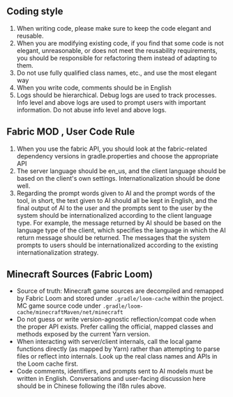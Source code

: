 ## Coding style
1. When writing code, please make sure to keep the code elegant and reusable.
2. When you are modifying existing code, if you find that some code is not elegant, unreasonable, or does not meet the reusability requirements, you should be responsible for refactoring them instead of adapting to them.
3. Do not use fully qualified class names, etc., and use the most elegant way
4. When you write code, comments should be in English
5. Logs should be hierarchical. Debug logs are used to track processes. Info level and above logs are used to prompt users with important information. Do not abuse info level and above logs.



## Fabric MOD , User Code Rule
1. When you use the fabric API, you should look at the fabric-related dependency versions in gradle.properties and choose the appropriate API
2. The server language should be en_us, and the client language should be based on the client's own settings. Internationalization should be done well.
3. Regarding the prompt words given to AI and the prompt words of the tool, in short, the text given to AI should all be kept in English, and the final output of AI to the user and the prompts sent to the user by the system should be internationalized according to the client language type.
   For example, the message returned by AI should be based on the language type of the client, which specifies the language in which the AI return message should be returned.
   The messages that the system prompts to users should be internationalized according to the existing internationalization strategy.

## Minecraft Sources (Fabric Loom)
- Source of truth: Minecraft game sources are decompiled and remapped by Fabric Loom and stored under `.gradle/loom-cache` within the project.  MC game source code under `.gradle/loom-cache/minecraftMaven/net/minecraft`
- Do not guess or write version-agnostic reflection/compat code when the proper API exists. Prefer calling the official, mapped classes and methods exposed by the current Yarn version.
- When interacting with server/client internals, call the local game functions directly (as mapped by Yarn) rather than attempting to parse files or reflect into internals. Look up the real class names and APIs in the Loom cache first.
- Code comments, identifiers, and prompts sent to AI models must be written in English. Conversations and user-facing discussion here should be in Chinese following the i18n rules above.
